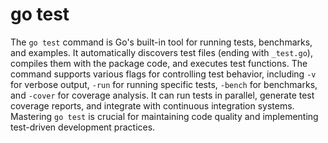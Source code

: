# go test

The `go test` command is Go's built-in tool for running tests, benchmarks, and examples. It automatically discovers test files (ending with `_test.go`), compiles them with the package code, and executes test functions. The command supports various flags for controlling test behavior, including `-v` for verbose output, `-run` for running specific tests, `-bench` for benchmarks, and `-cover` for coverage analysis. It can run tests in parallel, generate test coverage reports, and integrate with continuous integration systems. Mastering `go test` is crucial for maintaining code quality and implementing test-driven development practices.